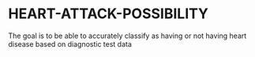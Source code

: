 # HEART-ATTACK-POSSIBILITY
The goal is to be able to accurately classify as having or not having heart disease based on diagnostic test data
